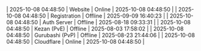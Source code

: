 | 2025-10-08 04:48:50 | Website | Online | 2025-10-08 04:48:50 |
| 2025-10-08 04:48:50 | Registration | Offline | 2025-09-09 16:40:23 |
| 2025-10-08 04:48:50 | Auth Server | Offline | 2025-08-18 09:33:31 |
| 2025-10-08 04:48:50 | Kezan (PvE) | Offline | 2025-08-03 17:58:02 |
| 2025-10-08 04:48:50 | Gurubashi (PvP) | Offline | 2025-08-23 21:44:06 |
| 2025-10-08 04:48:50 | Cloudflare | Online | 2025-10-08 04:48:50 |
